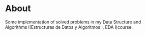# About

Some implementation of solved problems in my Data Structure and Algorithms I(Estructuras de Datos y Algoritmos I, EDA I)course.